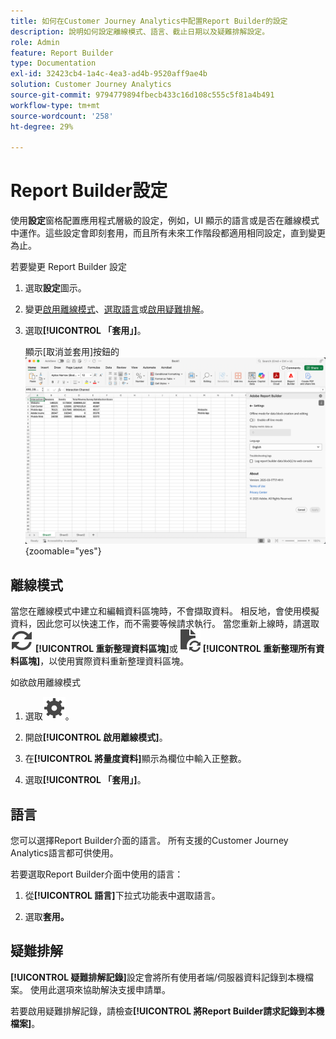 ```yaml
---
title: 如何在Customer Journey Analytics中配置Report Builder的設定
description: 說明如何設定離線模式、語言、截止日期以及疑難排解設定。
role: Admin
feature: Report Builder
type: Documentation
exl-id: 32423cb4-1a4c-4ea3-ad4b-9520aff9ae4b
solution: Customer Journey Analytics
source-git-commit: 9794779894fbecb433c16d108c555c5f81a4b491
workflow-type: tm+mt
source-wordcount: '258'
ht-degree: 29%

---
```


# Report Builder設定

使用&#x200B;**設定**&#x200B;窗格配置應用程式層級的設定，例如，UI 顯示的語言或是否在離線模式中運作。這些設定會即刻套用，而且所有未來工作階段都適用相同設定，直到變更為止。

若要變更 Report Builder 設定

1. 選取&#x200B;**設定**&#x200B;圖示。

1. 變更[啟用離線模式](#off-line-mode)、[選取語言](#language)或[啟用疑難排解](#troubleshooting)。

1. 選取&#x200B;**[!UICONTROL 「套用」]**。

   顯示[取消並套用]按鈕的![Report Builder日期範圍窗格。](./assets/report-builder-settings.png){zoomable="yes"}

## 離線模式

當您在離線模式中建立和編輯資料區塊時，不會擷取資料。 相反地，會使用模擬資料，因此您可以快速工作，而不需要等候請求執行。 當您重新上線時，請選取![重新整理](/help/assets/icons/Refresh.svg) **[!UICONTROL 重新整理資料區塊]**&#x200B;或![檔案重新整理](/help/assets/icons/DocumentRefresh.svg) **[!UICONTROL 重新整理所有資料區塊]**，以使用實際資料重新整理資料區塊。

如欲啟用離線模式

1. 選取![設定](/help/assets/icons/Setting.svg)。

1. 開啟&#x200B;**[!UICONTROL 啟用離線模式]**。

1. 在&#x200B;**[!UICONTROL 將量度資料]**&#x200B;顯示為欄位中輸入正整數。

1. 選取&#x200B;**[!UICONTROL 「套用」]**。


## 語言

您可以選擇Report Builder介面的語言。 所有支援的Customer Journey Analytics語言都可供使用。

若要選取Report Builder介面中使用的語言：

1. 從&#x200B;**[!UICONTROL 語言]**&#x200B;下拉式功能表中選取語言。

1. 選取&#x200B;**套用。**

## 疑難排解

**[!UICONTROL 疑難排解記錄]**&#x200B;設定會將所有使用者端/伺服器資料記錄到本機檔案。 使用此選項來協助解決支援申請單。

若要啟用疑難排解記錄，請檢查&#x200B;**[!UICONTROL 將Report Builder請求記錄到本機檔案]**。
